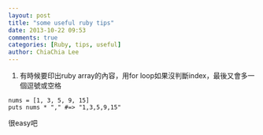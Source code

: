 ```yaml
---
layout: post
title: "some useful ruby tips"
date: 2013-10-22 09:53
comments: true
categories: [Ruby, tips, useful]
author: ChiaChia Lee
---
```


1. 有時候要印出ruby array的內容，用for loop如果沒判斷index，最後又會多一個逗號或空格
```
nums = [1, 3, 5, 9, 15]
puts nums * "," #=> "1,3,5,9,15"
```

很easy吧

